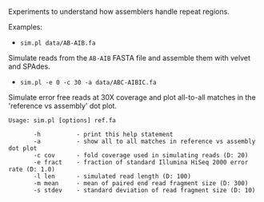 Experiments to understand how assemblers handle repeat regions.

Examples:

* `sim.pl data/AB-AIB.fa`

Simulate reads from the `AB-AIB` FASTA file and assemble them with velvet and SPAdes.

* `sim.pl -e 0 -c 30 -a data/ABC-AIBIC.fa`

Simulate error free reads at 30X coverage and plot all-to-all matches in the 'reference vs assembly' dot plot.


```
Usage: sim.pl [options] ref.fa

       -h          - print this help statement
       -a          - show all to all matches in reference vs assembly dot plot
       -c cov      - fold coverage used in simulating reads (D: 20)
       -e fract    - fraction of standard Illumina HiSeq 2000 error rate (D: 1.0)
       -l len      - simulated read length (D: 100)
       -m mean     - mean of paired end read fragment size (D: 300)
       -s stdev    - standard deviation of read fragment size (D: 10)

```

